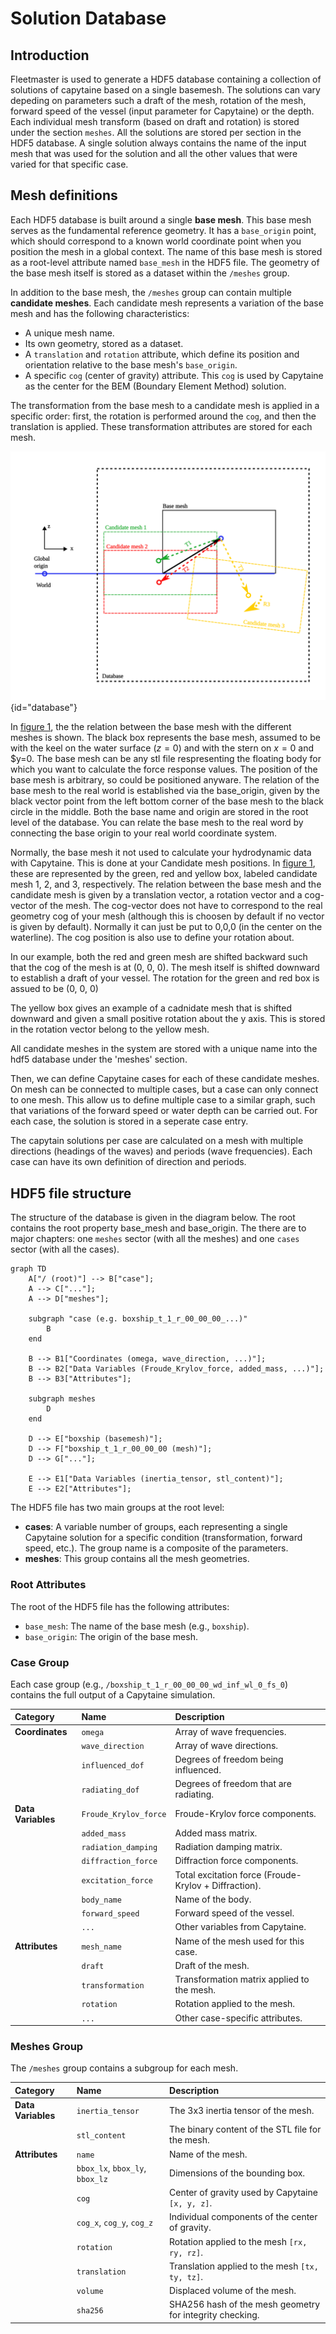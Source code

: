 # Solution Database

## Introduction

Fleetmaster is used to generate a HDF5 database containing a collection of solutions of capytaine based on a single basemesh. The solutions can vary depeding on
parameters such a draft of the mesh, rotation of the mesh, forward speed of the vessel (input parameter for Capytaine) or the depth. Each individual mesh transform
(based on draft and rotation) is stored under the section `meshes`. All the solutions are stored per section in the HDF5 database. A single solution always contains
the name of the input mesh that was used for the solution and all the other values that were varied for that specific case.

## Mesh definitions

Each HDF5 database is built around a single **base mesh**. This base mesh serves as the fundamental reference geometry. It has a `base_origin` point, which should correspond to a known world coordinate point when you position the mesh in a global context. The name of this base mesh is stored as a root-level attribute named `base_mesh` in the HDF5 file. The geometry of the base mesh itself is stored as a dataset within the `/meshes` group.

In addition to the base mesh, the `/meshes` group can contain multiple **candidate meshes**. Each candidate mesh represents a variation of the base mesh and has the following characteristics:

- A unique mesh name.
- Its own geometry, stored as a dataset.
- A `translation` and `rotation` attribute, which define its position and orientation relative to the base mesh's `base_origin`.
- A specific `cog` (center of gravity) attribute. This `cog` is used by Capytaine as the center for the BEM (Boundary Element Method) solution.

The transformation from the base mesh to a candidate mesh is applied in a specific order: first, the rotation is performed around the `cog`, and then the translation is applied. These transformation attributes are stored for each mesh.


![Mesh locations as defined in the database structure](images/database.svg){id="database"}

In [figure 1](#database), the the relation between the base mesh with the different meshes is shown.
The black box represents the base mesh, assumed to be with the keel on the water surface ($z=0$) and with the stern on $x=0$ and $y=0.
The base mesh can be any stl file respresenting the floating body for which you want to calculate the force response values. 
The position of the base mesh is arbitrary, so could be positioned anyware. The relation of the base mesh to the real world is established 
via the base_origin, given by the black vector point from the left bottom corner of the base mesh to the black circle in the middle. 
Both the base name and origin are stored in the root level of the database. 
You can relate the base mesh to the real word by connecting the base origin to your real world coordinate system.

Normally, the base mesh it not used to calculate your hydrodynamic data with Capytaine. This is done at your Candidate mesh positions. 
In [figure 1](#database), these are represented by the green, red and yellow box, labeled candidate mesh 1, 2, and 3, respectively. 
The relation between the base mesh and the candidate mesh is given by a translation vector, a rotation vector and a cog-vector of the mesh. 
The cog-vector does not have to correspond to the real geometry cog of your mesh (although this is choosen by default if no vector is given by default).
Normally it can just be put to 0,0,0 (in the center on the waterline). The cog position is also use to define your rotation about.

In our example, both the red and green mesh are shifted backward such that the cog of the mesh is at (0, 0, 0). The mesh itself is shifted
downward to establish a draft of your vessel. The rotation for the green and red box is assued to be (0, 0, 0)

The yellow box gives an example of a cadnidate mesh that is shifted  downward  and given a small positive rotation about the y axis. This is stored 
in the rotation vector belong to the yellow mesh. 

All candidate meshes in the system are stored with a unique name into the hdf5 database under the 'meshes' section. 

Then, we can define Capytaine cases for each of these candidate meshes. On mesh can be connected to multiple cases, but a case can only connect to one mesh. This allow us to define multiple case to a similar graph, such that variations of the forward speed or water depth can be carried out.
For each case, the solution is stored in a seperate case entry. 

The capytain solutions per case are calculated on a mesh with multiple directions (headings of the waves) and periods (wave frequencies). 
Each case can have its own definition of direction and periods.


## HDF5 file structure

The structure of the database is given in the diagram below. The root contains the root property base_mesh and base_origin.
The there are to major chapters: one `meshes` sector (with all the meshes) and one `cases` sector (with all the cases).


```mermaid
graph TD
    A["/ (root)"] --> B["case"];
    A --> C["..."];
    A --> D["meshes"];

    subgraph "case (e.g. boxship_t_1_r_00_00_00_...)"
        B
    end

    B --> B1["Coordinates (omega, wave_direction, ...)"];
    B --> B2["Data Variables (Froude_Krylov_force, added_mass, ...)"];
    B --> B3["Attributes"];

    subgraph meshes
        D
    end

    D --> E["boxship (basemesh)"];
    D --> F["boxship_t_1_r_00_00_00 (mesh)"];
    D --> G["..."];

    E --> E1["Data Variables (inertia_tensor, stl_content)"];
    E --> E2["Attributes"];
```

The HDF5 file has two main groups at the root level:

- **cases**: A variable number of groups, each representing a single Capytaine solution for a specific condition (transformation, forward speed, etc.). The group name is a composite of the parameters.
- **meshes**: This group contains all the mesh geometries.

### Root Attributes

The root of the HDF5 file has the following attributes:

- `base_mesh`: The name of the base mesh (e.g., `boxship`).
- `base_origin`: The origin of the base mesh.

### Case Group

Each case group (e.g., `/boxship_t_1_r_00_00_00_wd_inf_wl_0_fs_0`) contains the full output of a Capytaine simulation.

| Category           | Name                  | Description                                           |
| :----------------- | :-------------------- | :---------------------------------------------------- |
| **Coordinates**    | `omega`               | Array of wave frequencies.                            |
|                    | `wave_direction`      | Array of wave directions.                             |
|                    | `influenced_dof`      | Degrees of freedom being influenced.                  |
|                    | `radiating_dof`       | Degrees of freedom that are radiating.                |
| **Data Variables** | `Froude_Krylov_force` | Froude-Krylov force components.                       |
|                    | `added_mass`          | Added mass matrix.                                    |
|                    | `radiation_damping`   | Radiation damping matrix.                             |
|                    | `diffraction_force`   | Diffraction force components.                         |
|                    | `excitation_force`    | Total excitation force (Froude-Krylov + Diffraction). |
|                    | `body_name`           | Name of the body.                                     |
|                    | `forward_speed`       | Forward speed of the vessel.                          |
|                    | `...`                 | Other variables from Capytaine.                       |
| **Attributes**     | `mesh_name`           | Name of the mesh used for this case.                  |
|                    | `draft`               | Draft of the mesh.                                    |
|                    | `transformation`      | Transformation matrix applied to the mesh.            |
|                    | `rotation`            | Rotation applied to the mesh.                         |
|                    | `...`                 | Other case-specific attributes.                       |

### Meshes Group

The `/meshes` group contains a subgroup for each mesh.

| Category           | Name                            | Description                                              |
| :----------------- | :------------------------------ | :------------------------------------------------------- |
| **Data Variables** | `inertia_tensor`                | The 3x3 inertia tensor of the mesh.                      |
|                    | `stl_content`                   | The binary content of the STL file for the mesh.         |
| **Attributes**     | `name`                          | Name of the mesh.                                        |
|                    | `bbox_lx`, `bbox_ly`, `bbox_lz` | Dimensions of the bounding box.                          |
|                    | `cog`                           | Center of gravity used by Capytaine `[x, y, z]`.         |
|                    | `cog_x`, `cog_y`, `cog_z`       | Individual components of the center of gravity.          |
|                    | `rotation`                      | Rotation applied to the mesh `[rx, ry, rz]`.             |
|                    | `translation`                   | Translation applied to the mesh `[tx, ty, tz]`.          |
|                    | `volume`                        | Displaced volume of the mesh.                            |
|                    | `sha256`                        | SHA256 hash of the mesh geometry for integrity checking. |
